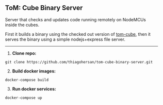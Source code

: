 ## ToM: Cube Binary Server

Server that checks and updates code running remotely on NodeMCUs inside the cubes.

First it builds a binary using the checked out version of [tom-cube](https://github.com/thiagohersan/tom-cube), then it serves the binary using a simple nodejs+express file server.

--- 

1. **Clone repo:**
```
git clone https://github.com/thiagohersan/tom-cube-binary-server.git
```

2. **Build docker images:**
```
docker-compose build
```

3. **Run docker services:**
```
docker-compose up
```
